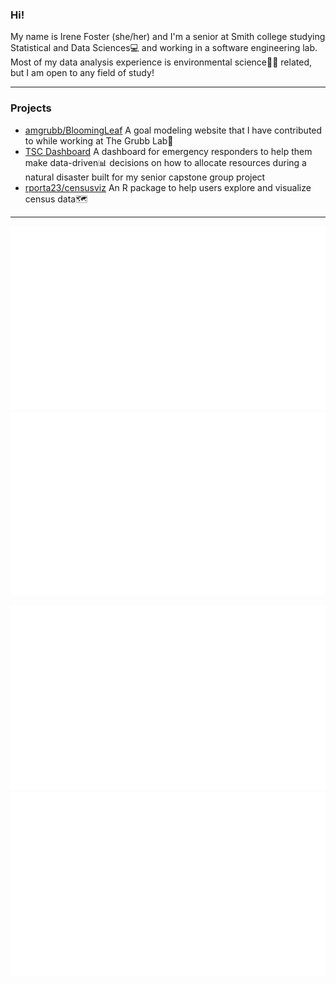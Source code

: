 ### Hi!

My name is Irene Foster (she/her) and I'm a senior at Smith college studying Statistical and Data Sciences💻 and working in a software engineering lab. Most of my data analysis experience is environmental science🌳🐜 related, but I am open to any field of study!

---
### Projects 
* [amgrubb/BloomingLeaf](https://github.com/amgrubb/BloomingLeaf) A goal modeling website that I have contributed to while working at The Grubb Lab🐝
* [TSC Dashboard](https://tscdashboard.shinyapps.io/2022-09-proj4-ibm/) A dashboard for emergency responders to help them make data-driven📊 decisions on how to allocate resources during a natural disaster built for my senior capstone group project
* [rporta23/censusviz](https://github.com/rporta23/censusviz) An R package to help users explore and visualize census data🗺️
---
![](https://raw.githubusercontent.com/i-m-foster/gitStats/master/generated/overview.svg#gh-light-mode-only)
![](https://raw.githubusercontent.com/i-m-foster/gitStats/master/generated/languages.svg#gh-light-mode-only)

![](https://raw.githubusercontent.com/i-m-foster/gitStats/master/generated/overview.svg#gh-dark-mode-only)
![](https://raw.githubusercontent.com/i-m-foster/gitStats/master/generated/languages.svg#gh-dark-mode-only)
<!--
**i-m-foster/i-m-foster** is a ✨ _special_ ✨ repository because its `README.md` (this file) appears on your GitHub profile.

Here are some ideas to get you started:

- 🔭 I’m currently working on ...
- 🌱 I’m currently learning ...
- 👯 I’m looking to collaborate on ...
- 🤔 I’m looking for help with ...
- 💬 Ask me about ...
- 📫 How to reach me: ...
- 😄 Pronouns: ...
- ⚡ Fun fact: ...
-->
